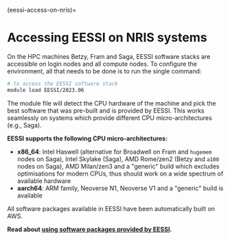 (eessi-access-on-nris)=

# Accessing EESSI on NRIS systems

On the HPC machines Betzy, Fram and Saga, EESSI software stacks are
accessible on login nodes and all compute nodes. To
configure the environment, all that needs to be done is to run the single
command:

``` bash { code-block }
# to access the EESSI software stack
module load EESSI/2023.06
```

The module file will detect the CPU hardware of the machine and pick the best
software that was pre-built and is provided by EESSI. This works
seamlessly on systems which provide different CPU micro-architectures (e.g.,
Saga).

**EESSI supports the following CPU micro-architectures:**

- **x86_64**: Intel Haswell (alternative for Broadwell on Fram and `hugemem` nodes on Saga),
Intel Skylake (Saga), AMD Rome/zen2 (Betzy and `a100` nodes on Saga), AMD
Milan/zen3 and a "generic" build which excludes optimisations for modern CPUs, thus should
work on a wide spectrum of available hardware
- **aarch64**: ARM family, Neoverse N1, Neoverse V1 and a "generic" build is available

All software packages available in EESSI have been automatically built on AWS.

**Read about [using software packages provided by EESSI](eessi-using).**

